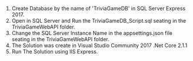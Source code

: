 1. Create Database by the name of 'TriviaGameDB' in SQL Server Express 2017.
2. Open in SQL Server and Run the TriviaGameDB_Script.sql seating in the TriviaGameWebAPI folder.
3. Change the SQL Server Instance Name in the appsettings.json file seating in the TriviaGameWebAPI folder.
4. The Solution was create in Visual Studio Community 2017 .Net Core 2.1.1
5. Run The Solution using IIS Express.
